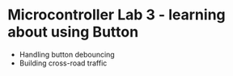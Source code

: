 # Microcontroller Lab 3 - learning about using Button

- Handling button debouncing
- Building cross-road traffic
